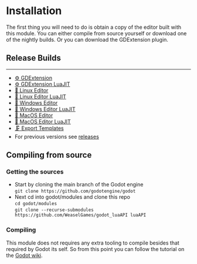# Installation

The first thing you will need to do is obtain a copy of the editor built with this module. You can either compile from source yourself or download one of the nightly builds. Or you can download the GDExtension plugin.

## Release Builds
---------------
- [⚙️ GDExtension](https://github.com/WeaselGames/godot_luaAPI/releases/latest/download/gdextension.zip)
- [⚙️ GDExtension LuaJIT](https://github.com/WeaselGames/godot_luaAPI/releases/latest/download/gdextension-LuaJIT.zip)
- [🐧 Linux Editor](https://github.com/WeaselGames/godot_luaAPI/releases/latest/download/linux-editor.zip)
- [🐧 Linux Editor LuaJIT](https://github.com/WeaselGames/godot_luaAPI/releases/latest/download/linux-editor-luajit.zip)
- [🎨 Windows Editor](https://github.com/WeaselGames/godot_luaAPI/releases/latest/download/windows-editor.zip)
- [🎨 Windows Editor LuaJIT](https://github.com/WeaselGames/godot_luaAPI/releases/latest/download/windows-editor-luajit.zip)
- [🍎 MacOS Editor](https://github.com/WeaselGames/godot_luaAPI/releases/latest/download/macos-editor.zip)
- [🍎 MacOS Editor LuaJIT](https://github.com/WeaselGames/godot_luaAPI/releases/latest/download/macos-editor-luajit.zip)
- [🗜️ Export Templates](https://github.com/WeaselGames/godot_luaAPI/releases/latest/download/export-templates.tpz)
- For previous versions see [releases](https://github.com/WeaselGames/godot_luaAPI/releases)

## Compiling from source

### Getting the sources
- Start by cloning the main branch of the Godot engine  
`git clone https://github.com/godotengine/godot`
- Next cd into godot/modules and clone this repo  
`cd godot/modules`  
`git clone --recurse-submodules https://github.com/WeaselGames/godot_luaAPI luaAPI`

### Compiling
This module does not requires any extra tooling to compile besides that required by Godot its self. So from this point you can follow the tutorial on the [Godot wiki](https://docs.godotengine.org/en/latest/contributing/development/compiling/index.html).
